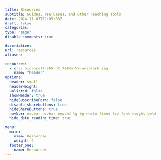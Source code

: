 ```yaml
---
title: Resources
subtitle: Guides, Use Cases, and Other Teaching Tools
date: 2024-11-03T17:05:03Z
draft: false
categories: 
type: "page"
disable_comments: true

description:
url: resources
aliases:

resources:
  - src: microsoft-365-hC_796Wu-VY-unsplash.jpg
    name: "header"
options:
  header: small
  headerHeight:
  unlisted: false
  showHeader: true
  hideSubscribeForm: false
  disable_sharebuttons: true
  hideShareButtons: true
  navbar: navbar navbar-expand-lg bg-white fixed-top font-weight-bold
  hide_date_reading_time: true

menu:
  main:
    name: Resources
    weight: 4
  footer_one:
    name: Resources
---
```

